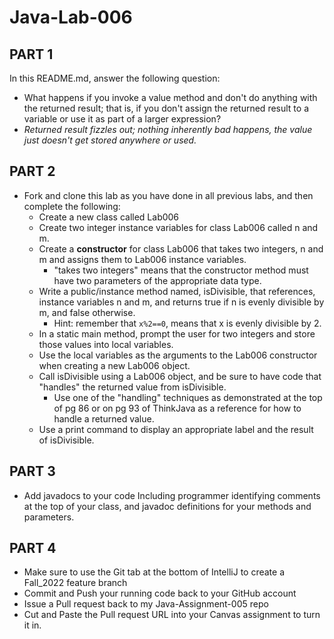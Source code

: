 # Java-Lab-006

## PART 1
In this README.md, answer the following question:
* What happens if you invoke a value method and don't do anything with the returned result; that is, if you don't assign the returned result to a variable or use it as part of a larger expression?
* *Returned result fizzles out; nothing inherently bad happens, the value just doesn't get stored anywhere or used.*

## PART 2
* Fork and clone this lab as you have done in all previous labs, and then complete the following:
    * Create a new class called Lab006
    * Create two integer instance variables for class Lab006 called n and m.
    * Create a **constructor** for class Lab006 that takes two integers, n and m and assigns them to Lab006 instance variables.
        * "takes two integers" means that the constructor method must have two parameters of the appropriate data type.
    * Write a public/instance method named, isDivisible, that references, instance variables n and m, and returns true if n is evenly divisible by m, and false otherwise.
        * Hint: remember that `x%2==0`, means that x is evenly divisible by 2.
    * In a static main method, prompt the user for two integers and store those values into local variables.
    * Use the local variables as the arguments to the Lab006 constructor when creating a new Lab006 object.
    * Call isDivisible using a Lab006 object, and be sure to have code that "handles" the returned value from isDivisible.
        * Use one of the "handling" techniques as demonstrated at the top of pg 86 or on pg 93 of ThinkJava as a reference for how to handle a returned value.
    * Use a print command to display an appropriate label and the result of isDivisible.

## PART 3
* Add javadocs to your code Including programmer identifying comments at the top of your class, and javadoc definitions for your methods and parameters.

## PART 4

* Make sure to use the Git tab at the bottom of IntelliJ to create a Fall_2022 feature branch
* Commit and Push your running code back to your GitHub account
* Issue a Pull request back to my Java-Assignment-005 repo
* Cut and Paste the Pull request URL into your Canvas assignment to turn it in.
